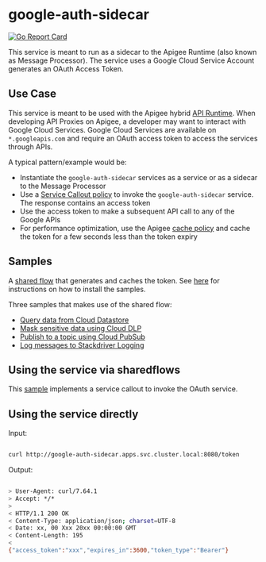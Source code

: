 # google-auth-sidecar

[![Go Report Card](https://goreportcard.com/badge/github.com/srinandan/google-auth-sidecar)](https://goreportcard.com/report/github.com/srinandan/google-auth-sidecar)

This service is meant to run as a sidecar to the Apigee Runtime (also known as Message Processor). The service uses a Google Cloud Service Account generates an OAuth Access Token.

## Use Case

This service is meant to be used with the Apigee hybrid [API Runtime](https://docs.apigee.com/hybrid). When developing API Proxies on Apigee, a developer may want to interact with Google Cloud Services. Google Cloud Services are available on `*.googleapis.com` and require an OAuth access token to access the services through APIs.

A typical pattern/example would be:

* Instantiate the `google-auth-sidecar` services as a service or as a sidecar to the Message Processor
* Use a [Service Callout policy](https://docs.apigee.com/api-platform/reference/policies/service-callout-policy) to invoke the `google-auth-sidecar` service. The response contains an access token
* Use the access token to make a subsequent API call to any of the Google APIs
* For performance optimization, use the Apigee [cache policy](https://docs.apigee.com/api-platform/reference/policies/populate-cache-policy) and cache the token for a few seconds less than the token expiry

## Samples

A [shared flow](./examples/oauth-sharedflow) that generates and caches the token. See [here](./examples) for instructions on how to install the samples.

Three samples that makes use of the shared flow:

* [Query data from Cloud Datastore](./examples/cloud-datastore)
* [Mask sensitive data using Cloud DLP](./examples/cloud-dlp)
* [Publish to a topic using Cloud PubSub](./examples/cloud-pubsub)
* [Log messages to Stackdriver Logging](./examples/stackdriver-logging)

## Using the service via sharedflows

This [sample](./exmaples/oauth-sharedflow) implements a service callout to invoke the OAuth service.

## Using the service directly

Input:

```bash

curl http://google-auth-sidecar.apps.svc.cluster.local:8080/token
```

Output:

```bash

> User-Agent: curl/7.64.1
> Accept: */*
>
< HTTP/1.1 200 OK
< Content-Type: application/json; charset=UTF-8
< Date: xx, 00 Xxx 20xx 00:00:00 GMT
< Content-Length: 195
<
{"access_token":"xxx","expires_in":3600,"token_type":"Bearer"}
```
